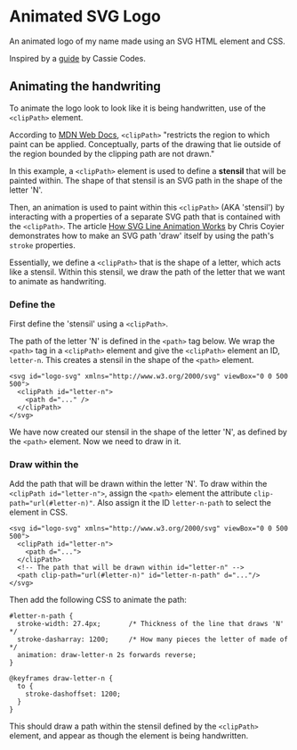 # Animated SVG Logo
An animated logo of my name made using an SVG HTML element and CSS.

Inspired by a [guide](https://www.cassie.codes/posts/creating-my-logo-animation/) by Cassie Codes.

## Animating the handwriting

To animate the logo look to look like it is being handwritten, use of the `<clipPath>` element.

According to [MDN Web Docs](https://developer.mozilla.org/en-US/docs/Web/SVG/Element/clipPath), `<clipPath>` "restricts the region to which paint can be applied. Conceptually, parts of the drawing that lie outside of the region bounded by the clipping path are not drawn."

In this example, a `<clipPath>` element is used to define a **stensil** that will be painted within. The shape of that stensil is an SVG path in the shape of the letter 'N'.

Then, an animation is used to paint within this `<clipPath>` (AKA 'stensil') by interacting with a properties of a separate SVG path that is contained with the `<clipPath>`. The article [How SVG Line Animation Works](https://css-tricks.com/svg-line-animation-works/) by Chris Coyier demonstrates how to make an SVG path 'draw' itself by using the path's `stroke` properties.

Essentially, we define a `<clipPath>` that is the shape of a letter, which acts like a stensil. Within this stensil, we draw the path of the letter that we want to animate as handwriting.

### Define the <clipPath>
First define the 'stensil' using a `<clipPath>`.

The path of the letter 'N' is defined in the `<path>` tag below. We wrap the `<path>` tag in a `<clipPath>` element and give the `<clipPath>` element an ID, `letter-n`. This creates a stensil in the shape of the `<path>` element.
```
<svg id="logo-svg" xmlns="http://www.w3.org/2000/svg" viewBox="0 0 500 500">
  <clipPath id="letter-n">
    <path d="..." />
  </clipPath>
</svg>
```
We have now created our stensil in the shape of the letter 'N', as defined by the `<path>` element. Now we need to draw in it.

### Draw within the <clipPath>
Add the path that will be drawn within the letter 'N'. To draw within the `<clipPath id="letter-n">`, assign the `<path>` element the attribute `clip-path="url(#letter-n)"`. Also assign it the ID `letter-n-path` to select the element in CSS.
```
<svg id="logo-svg" xmlns="http://www.w3.org/2000/svg" viewBox="0 0 500 500">
  <clipPath id="letter-n">
    <path d="...">
  </clipPath>
  <!-- The path that will be drawn within id="letter-n" -->
  <path clip-path="url(#letter-n)" id="letter-n-path" d="..."/>
</svg>
```
Then add the following CSS to animate the path:
```
#letter-n-path {
  stroke-width: 27.4px;       /* Thickness of the line that draws 'N'  */
  stroke-dasharray: 1200;     /* How many pieces the letter of made of */
  animation: draw-letter-n 2s forwards reverse;
}

@keyframes draw-letter-n {
  to {
    stroke-dashoffset: 1200;
  }
}
```
This should draw a path within the stensil defined by the `<clipPath>` element, and appear as though the element is being handwritten.